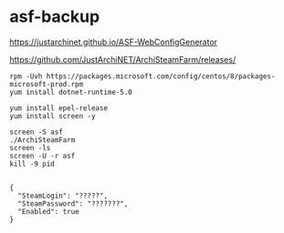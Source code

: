 # asf-backup


https://justarchinet.github.io/ASF-WebConfigGenerator

https://github.com/JustArchiNET/ArchiSteamFarm/releases/

```
rpm -Uvh https://packages.microsoft.com/config/centos/8/packages-microsoft-prod.rpm
yum install dotnet-runtime-5.0

yum install epel-release
yum install screen -y

screen -S asf
./ArchiSteamFarm
screen -ls
screen -U -r asf
kill -9 pid

```
```

{
  "SteamLogin": "?????",
  "SteamPassword": "???????",
  "Enabled": true
}

```
